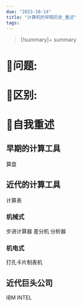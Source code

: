 ```yaml
---
due: "2023-10-14"
title: "计算机的早期历史_重述"
tags:
---
```



> [!summary]+ summary
> 


# 🤔问题:






# 🤔区别:




# 📘自我重述

## 早期的计算工具
算盘

## 近代的计算工具
计算表
### 机械式
步进计算器
差分机
分析器

### 机电式
打孔卡片制表机

## 近代巨头公司
IBM 
INTEL